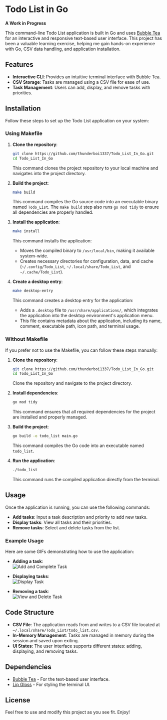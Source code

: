 # Todo List in Go

**A Work in Progress**

This command-line Todo List application is built in Go and uses [Bubble Tea](https://github.com/charmbracelet/bubbletea) for an interactive and responsive text-based user interface. This project has been a valuable learning exercise, helping me gain hands-on experience with Go, CSV data handling, and application installation.

## Features

- **Interactive CLI**: Provides an intuitive terminal interface with Bubble Tea.
- **CSV Storage**: Tasks are managed using a CSV file for ease of use.
- **Task Management**: Users can add, display, and remove tasks with priorities.

## Installation

Follow these steps to set up the Todo List application on your system:

### Using Makefile

1. **Clone the repository**:
    ```sh
    git clone https://github.com/thunderboi1337/Todo_List_In_Go.git
    cd Todo_List_In_Go
    ```
    This command clones the project repository to your local machine and navigates into the project directory.

2. **Build the project**:
    ```sh
    make build
    ```
    This command compiles the Go source code into an executable binary named `Todo_List`. The `make build` step also runs `go mod tidy` to ensure all dependencies are properly handled.

3. **Install the application**:
    ```sh
    make install
    ```
    This command installs the application:
    - Moves the compiled binary to `/usr/local/bin`, making it available system-wide.
    - Creates necessary directories for configuration, data, and cache (`~/.config/Todo_List`, `~/.local/share/Todo_List`, and `~/.cache/Todo_List`).

4. **Create a desktop entry**:
    ```sh
    make desktop-entry
    ```
    This command creates a desktop entry for the application:
    - Adds a `.desktop` file to `/usr/share/applications/`, which integrates the application into the desktop environment's application menu.
    - This file contains metadata about the application, including its name, comment, executable path, icon path, and terminal usage.

### Without Makefile

If you prefer not to use the Makefile, you can follow these steps manually:

1. **Clone the repository**:
    ```sh
    git clone https://github.com/thunderboi1337/Todo_List_In_Go.git
    cd Todo_List_In_Go
    ```
    Clone the repository and navigate to the project directory.

2. **Install dependencies**:
    ```sh
    go mod tidy
    ```
    This command ensures that all required dependencies for the project are installed and properly managed.

3. **Build the project**:
    ```sh
    go build -o todo_list main.go
    ```
    This command compiles the Go code into an executable named `todo_list`.

4. **Run the application**:
    ```sh
    ./todo_list
    ```
    This command runs the compiled application directly from the terminal.

## Usage

Once the application is running, you can use the following commands:

- **Add tasks**: Input a task description and priority to add new tasks.
- **Display tasks**: View all tasks and their priorities.
- **Remove tasks**: Select and delete tasks from the list.

### Example Usage

Here are some GIFs demonstrating how to use the application:

- **Adding a task**:  
  ![Add and Complete Task](screenshots/Todolist.GIF)

- **Displaying tasks**:  
  ![Display Task](screenshots/TodolistDisplay.GIF)

- **Removing a task**:  
  ![View and Delete Task](screenshots/TodolistRemove.GIF)

## Code Structure

- **CSV File**: The application reads from and writes to a CSV file located at `~/.local/share/Todo_List/todo_list.csv`.
- **In-Memory Management**: Tasks are managed in memory during the session and saved upon exiting.
- **UI States**: The user interface supports different states: adding, displaying, and removing tasks.

## Dependencies

- [Bubble Tea](https://github.com/charmbracelet/bubbletea) - For the text-based user interface.
- [Lip Gloss](https://github.com/charmbracelet/lipgloss) - For styling the terminal UI.

## License

Feel free to use and modify this project as you see fit. Enjoy!
